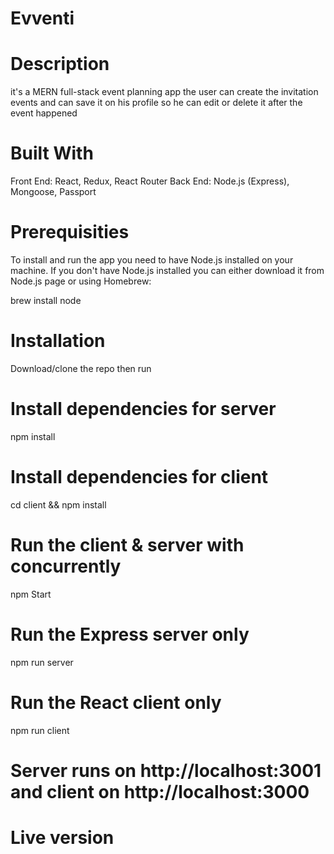 # Evventi

# Description
it's a MERN full-stack event planning app 
the user can create the invitation events and can save it on his profile so he can edit or delete it after the event happened



# Built With
Front End: React, Redux, React Router 
Back End: Node.js (Express), Mongoose, Passport

# Prerequisities
To install and run the app you need to have Node.js installed on your machine. If you don't have Node.js installed you can either download it from Node.js page or using Homebrew:

brew install node

# Installation

Download/clone the repo then run

# Install dependencies for server
npm install

# Install dependencies for client
cd client && npm install

# Run the client & server with concurrently
npm Start

# Run the Express server only
npm run server

# Run the React client only
npm run client

# Server runs on http://localhost:3001 and client on http://localhost:3000


# Live version

